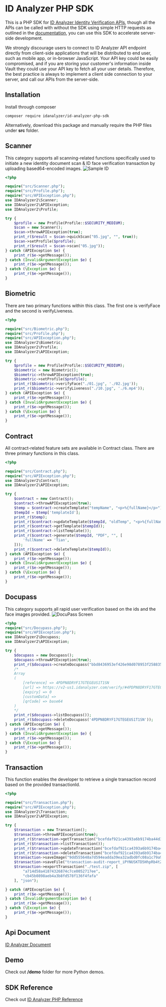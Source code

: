
# ID Analyzer PHP SDK
This is a PHP SDK for [ID Analyzer Identity Verification APIs](https://www.idanalyzer.com), though all the APIs can be called with without the SDK using simple HTTP requests as outlined in the [documentation](https://id-analyzer-v2.readme.io), you can use this SDK to accelerate server-side development.

We strongly discourage users to connect to ID Analyzer API endpoint directly  from client-side applications that will be distributed to end user, such as mobile app, or in-browser JavaScript. Your API key could be easily compromised, and if you are storing your customer's information inside Vault they could use your API key to fetch all your user details. Therefore, the best practice is always to implement a client side connection to your server, and call our APIs from the server-side.

## Installation
Install through composer

```shell
composer require idanalyzer/id-analyzer-php-sdk
```
Alternatively, download this package and manually require the PHP files under **src** folder.

## Scanner
This category supports all scanning-related functions specifically used to initiate a new identity document scan & ID face verification transaction by uploading based64-encoded images.
![Sample ID](https://www.idanalyzer.com/img/sampleid1.jpg)
```php
<?php

require("src/Scanner.php");
require("src/Profile.php");
require("src/APIException.php");
use IDAnalyzer2\Scanner;
use IDAnalyzer2\APIException;
use IDAnalyzer2\Profile;

try {
    $profile = new Profile(Profile::$SECURITY_MEDIUM);
    $scan = new Scanner();
    $scan->throwAPIException(true);
    print_r($result = $scan->quickScan("05.jpg", "", true));
    $scan->setProfile($profile);
    print_r($result = $scan->scan("05.jpg"));
} catch (APIException $e) {
    print_r($e->getMessage());
} catch (InvalidArgumentException $e) {
    print_r($e->getMessage());
} catch (\Exception $e) {
    print_r($e->getMessage());
}

```

## Biometric
There are two primary functions within this class. The first one is verifyFace and the second is verifyLiveness.
```php
<?php

require("src/Biometric.php");
require("src/Profile.php");
require("src/APIException.php");
use IDAnalyzer2\Biometric;
use IDAnalyzer2\Profile;
use IDAnalyzer2\APIException;

try {
    $profile = new Profile(Profile::$SECURITY_MEDIUM);
    $biometric = new Biometric();
    $biometric->throwAPIException(true);
    $biometric->setProfile($profile);
    print_r($biometric->verifyFace("./01.jpg", './02.jpg'));
    print_r($biometric->verifyLiveness("./10.jpg", './6.mp4'));
} catch (APIException $e) {
    print_r($e->getMessage());
} catch (InvalidArgumentException $e) {
    print_r($e->getMessage());
} catch (\Exception $e) {
    print_r($e->getMessage());
}
```

## Contract
All contract-related feature sets are available in Contract class. There are three primary functions in this class.
```php
<?php

require("src/Contract.php");
require("src/APIException.php");
use IDAnalyzer2\Contract;
use IDAnalyzer2\APIException;

try {
    $contract = new Contract();
    $contract->throwAPIException(true);
    $temp = $contract->createTemplate("tempName", "<p>%{fullName}</p>");
    $tempId = $temp['templateId'];
    print_r($temp);
    print_r($contract->updateTemplate($tempId, "oldTemp", "<p>%{fullName}</p><p>Hello!!</p>"));
    print_r($contract->getTemplate($tempId));
    print_r($contract->listTemplate());
    print_r($contract->generate($tempId, "PDF", "", [
        'fullName' => 'Tian',
    ]));
    print_r($contract->deleteTemplate($tempId));
} catch (APIException $e) {
    print_r($e->getMessage());
} catch (InvalidArgumentException $e) {
    print_r($e->getMessage());
} catch (\Exception $e) {
    print_r($e->getMessage());
}
```

## Docupass
This category supports all rapid user verification based on the ids and the face images provided.
![DocuPass Screen](https://www.idanalyzer.com/img/docupassliveflow.jpg)
```php
<?php
require("src/Docupass.php");
require("src/APIException.php");
use IDAnalyzer2\Docupass;
use IDAnalyzer2\APIException;

try {
    $docupass = new Docupass();
    $docupass->throwAPIException(true);
    print_r($docupass->createDocupass("bbd8436953ef426e98d078953f258835"));
    /*
    Array
    (
        [reference] => 4PDPN8DRYF17GTEGEUS1T1SN
        [url] => https://v2-us1.idanalyzer.com/verify/#4PDPN8DRYF17GTEGEUS1T1SN
        [expiry] => 0
        [customData] =>
        [qrCode] => base64
    )
    */
    print_r($docupass->listDocupass());
    print_r($docupass->deleteDocupass('4PDPN8DRYF17GTEGEUS1T1SN'));
} catch (APIException $e) {
    print_r($e->getMessage());
} catch (InvalidArgumentException $e) {
    print_r($e->getMessage());
} catch (\Exception $e) {
    print_r($e->getMessage());
}
```

## Transaction
This function enables the developer to retrieve a single transaction record based on the provided transactionId.
```php
<?php

require("src/Transaction.php");
require("src/APIException.php");
use IDAnalyzer2\Transaction;
use IDAnalyzer2\APIException;

try {
    $transaction = new Transaction();
    $transaction->throwAPIException(true);
    print_r($transaction->getTransaction("bcefdaf921ca4393a6b9174ba44d3e8f"));
    print_r($transaction->listTransaction());
    print_r($transaction->updateTransaction("bcefdaf921ca4393a6b9174ba44d3e8f", "review"));
    print_r($transaction->deleteTransaction("bcefdaf921ca4393a6b9174ba44d3e8f"));
    $transaction->saveImage("9dd555648a7d594eadda39ea32adbd0fc08a1c79a9e4690cdc8d213f188f5376", "test.jpg");
    $transaction->saveFile("transaction-audit-report_iPYNUSKTD5HhpRb4tZpLdHMsiZKVZgWX.pdf", "test.pdf");
    $transaction->exportTransaction("./test.zip", [
        "a714d58a41874326874c7ce0052717ee",
        "cb45b0898aeb4a3b8fd578f136f4fafa"
    ], "json");

} catch (APIException $e) {
    print_r($e->getMessage());
} catch (InvalidArgumentException $e) {
    print_r($e->getMessage());
} catch (\Exception $e) {
    print_r($e->getMessage());
}
```

## Api Document
[ID Analyzer Document](https://id-analyzer-v2.readme.io/docs/php)

## Demo
Check out **/demo** folder for more Python demos.

## SDK Reference
Check out [ID Analyzer PHP Reference](https://idanalyzer.github.io/id-analyzer-nodejs/)
